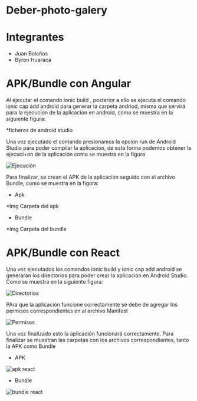 # Deber-photo-galery

# Integrantes
  - Juan Bolaños
  - Byron Huaraca

# APK/Bundle con Angular
Al ejecutar el comando ionic build , posterior a ello se ejecuta el comando ionic cap add android para generar la carpeta andriod, misma que servirá para la ejecucion de la aplicacion en android, como se muestra en la siguiente figura:

*ficheros de android studio

Una vez ejecutado el comando presionamos la opcion run de Android Studio para poder compilar la aplicación, de esta forma podemos obtener la ejecuci+on de la aplicación como se muestra en la figura 

![Ejecución](https://user-images.githubusercontent.com/58042215/147162543-8cb610fa-1113-4f53-84c6-6204ab1a7887.PNG)

Para finalizar, se crean el APK de la aplicación seguido con el archivo Bundle, como se muestra en la figura:

- Apk

*Img Carpeta del apk

- Bundle 

*Img Carpeta del bundle

# APK/Bundle con React
Una vez ejecutados los comandos ionic build y ionic cap add android se generarán los directorios para poder crear la aplicación en Android Studio. Como se muestra en la siguiente figura:

![Directorios](https://user-images.githubusercontent.com/58042215/147160125-0b3bf2e0-020e-4c1f-bf67-aa4fec8ecbc9.PNG)

PAra que la aplicación funcione correctamente se debe de agregar los permisos correspondientes en al archivo Manifest 

![Permisos](https://user-images.githubusercontent.com/58042215/147160390-f3192733-07b7-4109-894c-88430df2405a.PNG)

Una vez finalizado esto la aplicación funcionará correctamente. Para finalizar se muestran las carpetas con los archivos correspondientes, tanto la APK como Bundle

- APK

![apk react](https://user-images.githubusercontent.com/58042215/147160602-f13f995c-9330-4581-b383-2a71fd4b927f.PNG)

- Bundle 

![bundle react](https://user-images.githubusercontent.com/58042215/147160648-1aacdf74-b7e7-4fad-8775-4890aff75b2b.PNG)
